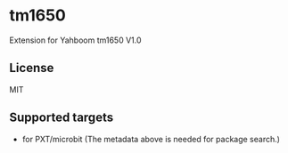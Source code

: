 # tm1650

Extension for Yahboom tm1650 V1.0

## License

MIT

## Supported targets

* for PXT/microbit
(The metadata above is needed for package search.)
